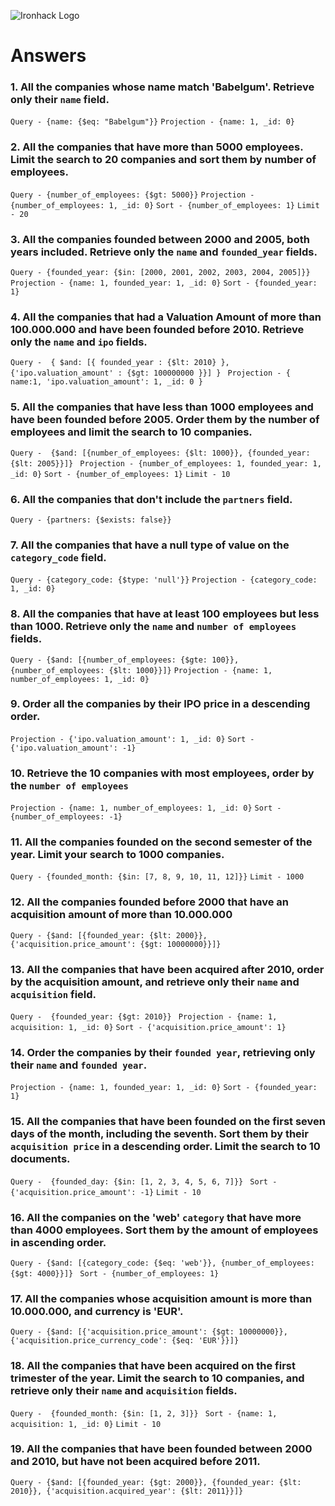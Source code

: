 ![Ironhack Logo](https://i.imgur.com/1QgrNNw.png)


# Answers

### 1. All the companies whose name match 'Babelgum'. Retrieve only their `name` field.

`Query - {name: {$eq: "Babelgum"}}`
`Projection - {name: 1, _id: 0}`

### 2. All the companies that have more than 5000 employees. Limit the search to 20 companies and sort them by **number of employees**.

`Query - {number_of_employees: {$gt: 5000}}`
`Projection - {number_of_employees: 1, _id: 0}`
`Sort - {number_of_employees: 1}`
`Limit - 20`

### 3. All the companies founded between 2000 and 2005, both years included. Retrieve only the `name` and `founded_year` fields.

`Query - {founded_year: {$in: [2000, 2001, 2002, 2003, 2004, 2005]}}`
`Projection - {name: 1, founded_year: 1, _id: 0}`
`Sort - {founded_year: 1}`

### 4. All the companies that had a Valuation Amount of more than 100.000.000 and have been founded before 2010. Retrieve only the `name` and `ipo` fields.

`Query -  { $and: [{ founded_year : {$lt: 2010} }, {'ipo.valuation_amount' : {$gt: 100000000 }}] } `
`Projection - { name:1, 'ipo.valuation_amount': 1, _id: 0 }`

### 5. All the companies that have less than 1000 employees and have been founded before 2005. Order them by the number of employees and limit the search to 10 companies.

`Query -  {$and: [{number_of_employees: {$lt: 1000}}, {founded_year: {$lt: 2005}}]} `
`Projection - {number_of_employees: 1, founded_year: 1, _id: 0}`
`Sort - {number_of_employees: 1}`
`Limit - 10`

### 6. All the companies that don't include the `partners` field.

`Query - {partners: {$exists: false}}`

### 7. All the companies that have a null type of value on the `category_code` field.

`Query - {category_code: {$type: 'null'}}`
`Projection - {category_code: 1, _id: 0}`

### 8. All the companies that have at least 100 employees but less than 1000. Retrieve only the `name` and `number of employees` fields.

`Query - {$and: [{number_of_employees: {$gte: 100}}, {number_of_employees: {$lt: 1000}}]}`
`Projection - {name: 1, number_of_employees: 1, _id: 0}`

### 9. Order all the companies by their IPO price in a descending order.

`Projection - {'ipo.valuation_amount': 1, _id: 0}`
`Sort - {'ipo.valuation_amount': -1}`

### 10. Retrieve the 10 companies with most employees, order by the `number of employees`

`Projection - {name: 1, number_of_employees: 1, _id: 0}`
`Sort - {number_of_employees: -1}`

### 11. All the companies founded on the second semester of the year. Limit your search to 1000 companies.

`Query - {founded_month: {$in: [7, 8, 9, 10, 11, 12]}}`
`Limit - 1000`

### 12. All the companies founded before 2000 that have an acquisition amount of more than 10.000.000

`Query - {$and: [{founded_year: {$lt: 2000}}, {'acquisition.price_amount': {$gt: 10000000}}]}`

### 13. All the companies that have been acquired after 2010, order by the acquisition amount, and retrieve only their `name` and `acquisition` field.

`Query -  {founded_year: {$gt: 2010}} `
`Projection - {name: 1, acquisition: 1, _id: 0}`
`Sort - {'acquisition.price_amount': 1}`

### 14. Order the companies by their `founded year`, retrieving only their `name` and `founded year`.

`Projection - {name: 1, founded_year: 1, _id: 0}`
`Sort - {founded_year: 1}`

### 15. All the companies that have been founded on the first seven days of the month, including the seventh. Sort them by their `acquisition price` in a descending order. Limit the search to 10 documents.

`Query -  {founded_day: {$in: [1, 2, 3, 4, 5, 6, 7]}} `
`Sort - {'acquisition.price_amount': -1}`
`Limit - 10`

### 16. All the companies on the 'web' `category` that have more than 4000 employees. Sort them by the amount of employees in ascending order.

`Query - {$and: [{category_code: {$eq: 'web'}}, {number_of_employees: {$gt: 4000}}]} `
`Sort - {number_of_employees: 1}`

### 17. All the companies whose acquisition amount is more than 10.000.000, and currency is 'EUR'.

`Query - {$and: [{'acquisition.price_amount': {$gt: 10000000}}, {'acquisition.price_currency_code': {$eq: 'EUR'}}]}`

### 18. All the companies that have been acquired on the first trimester of the year. Limit the search to 10 companies, and retrieve only their `name` and `acquisition` fields.

`Query -  {founded_month: {$in: [1, 2, 3]}} `
`Sort - {name: 1, acquisition: 1, _id: 0}`
`Limit - 10`

### 19. All the companies that have been founded between 2000 and 2010, but have not been acquired before 2011.

`Query - {$and: [{founded_year: {$gt: 2000}}, {founded_year: {$lt: 2010}}, {'acquisition.acquired_year': {$lt: 2011}}]}`
